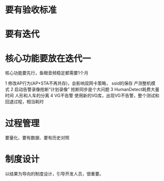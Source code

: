 # 要有验收标准

# 要有迭代

# 核心功能要放在迭代一

核心功能要先行，鱼眼音频稳定都需要1个月

1 修改AP行为(AP+STA不再共存)，会影响双网卡策略，
  ssid的保存
  产测整机模式
2 启动告警录像抢断“计划录像”
  抢断同步是个大问题
3 HumanDetect耗费大量时间
  人形和人车的分离
4 VG不告警
  使用新的VG库，出现VG不告警，整个测试和回退过程，相当耗时

# 过程管理

要量化、要有数据、要有历史对照

# 制度设计

以结果为导向的制度设计，引导开发人员，很重要。

